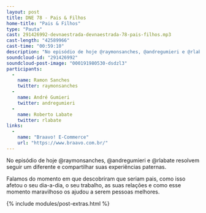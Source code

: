 ```yaml
---
layout: post
title: DNE 78 - Pais & Filhos
home-title: "Pais & Filhos"
type: "Pauta"
cast: 291426992-devnaestrada-devnaestrada-78-pais-filhos.mp3
cast-length: "42589966"
cast-time: "00:59:10"
description: "No episódio de hoje @raymonsanches, @andregumieri e @rlabate resolvem seguir um diferente e compartilhar suas experiências paternas."
soundcloud-id: "291426992"
soundcloud-post-image: "000191980530-dsdzl3"
participants:
  -
    name: Ramon Sanches
    twitter: raymonsanches
  -
    name: André Gumieri
    twitter: andregumieri
  -
    name: Roberto Labate
    twitter: rlabate
links:
  -
    name: "Braavo! E-Commerce"
    url: "https://www.braavo.com.br/"
---
```


No episódio de hoje @raymonsanches, @andregumieri e @rlabate resolvem seguir um diferente e compartilhar suas experiências paternas.

Falamos do momento em que descobriram que seriam pais, como isso afetou o seu dia-a-dia, o seu trabalho, as suas relações e como esse momento maravilhoso os ajudou a serem pessoas melhores.

{% include modules/post-extras.html %}
